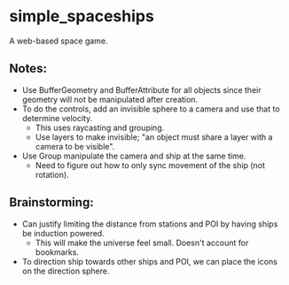# simple_spaceships
A web-based space game.

## Notes:
* Use BufferGeometry and BufferAttribute for all objects since their geometry will not be manipulated after creation.
* To do the controls, add an invisible sphere to a camera and use that to determine velocity.
	* This uses raycasting and grouping.
	* Use layers to make invisible; "an object must share a layer with a camera to be visible".
* Use Group manipulate the camera and ship at the same time.
	* Need to figure out how to only sync movement of the ship (not rotation).

## Brainstorming:
* Can justify limiting the distance from stations and POI by having ships be induction powered.
	* This will make the universe feel small.  Doesn't account for bookmarks.
* To direction ship towards other ships and POI, we can place the icons on the direction sphere.


